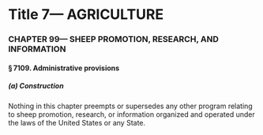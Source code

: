 
# Title 7— AGRICULTURE
### CHAPTER 99— SHEEP PROMOTION, RESEARCH, AND INFORMATION
#### § 7109. Administrative provisions
##### (a) Construction

Nothing in this chapter preempts or supersedes any other program relating to sheep promotion, research, or information organized and operated under the laws of the United States or any State.
